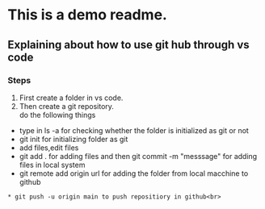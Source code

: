 # This is a demo readme.
## Explaining about how to use git hub through vs code<br>
### Steps
1. First create a folder in vs code.<br>
2. Then create a git repository.<br>
do the following things<br>
* type in ls -a for checking whether the folder is initialized as git or not<br>
* git init for initializing folder as git<br>
* add files,edit files<br>
* git add . for adding files and then git commit -m "messsage" for adding files in local system<br>
* git remote add origin url for adding the folder from local macchine to github<br>
```
* git push -u origin main to push repositiory in github<br>
```
